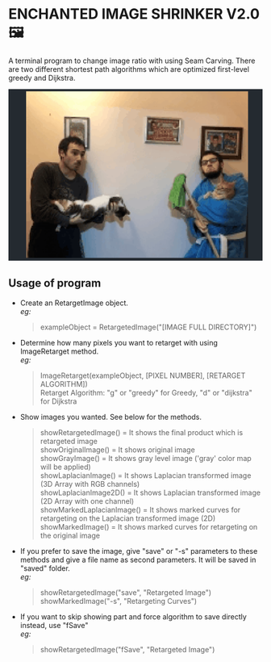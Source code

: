 # ENCHANTED IMAGE SHRINKER V2.0 :framed_picture:

A terminal program to change image ratio with using Seam Carving. There are two different shortest path algorithms which are optimized first-level greedy and Dijkstra.

![](https://github.com/tatoline/Enchanted.Image.Shrinker.v2.0/blob/main/result.gif)

## Usage of program

- Create an RetargetImage object.
   <br>*eg:*
   > exampleObject = RetargetedImage("[IMAGE FULL DIRECTORY]")
- Determine how many pixels you want to retarget with using ImageRetarget method.
   <br>*eg:*
   > ImageRetarget(exampleObject, [PIXEL NUMBER], [RETARGET ALGORITHM])
   > <br>Retarget Algorithm:  "g" or "greedy" for Greedy, "d" or "dijkstra" for Dijkstra
- Show images you wanted. See below for the methods.
  > showRetargetedImage() = It shows the final product which is retargeted image
  <br>showOriginalImage() = It shows original image
  <br>showGrayImage() = It shows gray level image ('gray' color map will be applied)
  <br>showLaplacianImage() = It shows Laplacian transformed image (3D Array with RGB channels)
  <br>showLaplacianImage2D() = It shows Laplacian transformed image (2D Array with one channel)
  <br>showMarkedLaplacianImage() = It shows marked curves for retargeting on the Laplacian transformed image (2D)
  <br>showMarkedImage() = It shows marked curves for retargeting on the original image
- If you prefer to save the image, give "save" or "-s" parameters to these methods and give a file name as second parameters. It will be saved in "saved" folder.
   <br>*eg:*
   > showRetargetedImage("save", "Retargeted Image")
   <br>showMarkedImage("-s", "Retargeting Curves")
- If you want to skip showing part and force algorithm to save directly instead, use "fSave"
   <br>*eg:*
   > showRetargetedImage("fSave", "Retargeted Image")
